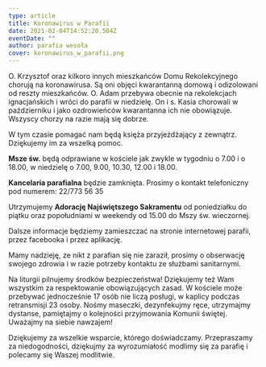 ```yaml
---
type: article
title: Koronawirus w Parafii
date: 2021-02-04T14:52:20.504Z
eventDate: ""
author: parafia wesoła
cover: koronawirus_w_parafii.png
---
```

<!--StartFragment-->

O. Krzysztof oraz kilkoro innych mieszkańców Domu Rekolekcyjnego chorują na koronawirusa. Są oni objęci kwarantanną domową i odizolowani od reszty mieszkańców. O. Adam przebywa obecnie na rekolekcjach ignacjańskich i wróci do parafii w niedzielę. On i s. Kasia chorowali w październiku i jako ozdrowieńców kwarantanna ich nie obowiązuje. Wszyscy chorzy na razie mają się dobrze.

W tym czasie pomagać nam będą księża przyjeżdżający z zewnątrz. Dziękujemy im za wszelką pomoc.

**Msze św.** będą odprawiane w kościele jak zwykle w tygodniu o 7.00 i o 18.00, w niedzielę o 7.00, 9.00, 10.30, 12.00 i 18.00.

**Kancelaria parafialna** będzie zamknięta. Prosimy o kontakt telefoniczny pod numerem: 22/773 56 35

Utrzymujemy **Adorację Najświętszego Sakramentu** od poniedziałku do piątku oraz popołudniami w weekendy od 15.00 do Mszy św. wieczornej.

Dalsze informacje będziemy zamieszczać na stronie internetowej parafii, przez facebooka i przez aplikację.

Mamy nadzieję, ze nikt z parafian się nie zaraził, prosimy o obserwację swojego zdrowia i w razie potrzeby kontaktu ze służbami sanitarnymi.

Na liturgii pilnujemy środków bezpieczeństwa! Dziękujemy też Wam wszystkim za respektowanie obowiązujących zasad. W kościele może przebywać jednocześnie 17 osób nie liczą posługi, w kaplicy podczas retransmisji 23 osoby. Nośmy maseczki, dezynfekujmy ręce, utrzymajmy dystanse, pamiętajmy o kolejności przyjmowania Komunii świętej. Uważajmy na siebie nawzajem!

Dziękujemy za wszelkie wsparcie, którego doświadczamy. Przepraszamy za niedogodności, dziękujmy za wyrozumiałość modlimy się za parafię i polecamy się Waszej modlitwie.

<!--EndFragment-->